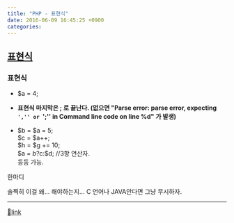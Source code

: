 ```yaml
---
title: "PHP - 표현식"
date: 2016-06-09 16:45:25 +0900
categories: 
---
```

  

[표현식](http://php.net/manual/kr/language.expressions.php "표현식")
--------------------------------------------------------------

### 표현식

- $a = 4;
- **표현식 마지막은 ; 로 끝난다. (없으면 "Parse error: parse error, expecting `','' or `';'' in Command line code on line %d" 가 발생)**

- $b = $a = 5;   
$c = $a++;   
$h = $g += 10;  
$a = $b?$c:$d; //3항 연산자.  
등등 가능.

한마디

솔찍히 이걸 왜... 해야하는지... C 언어나 JAVA안다면 그냥 무시하자.





  ***
[🔗link](http://www.mins01.com/mh/tech/read/1004)